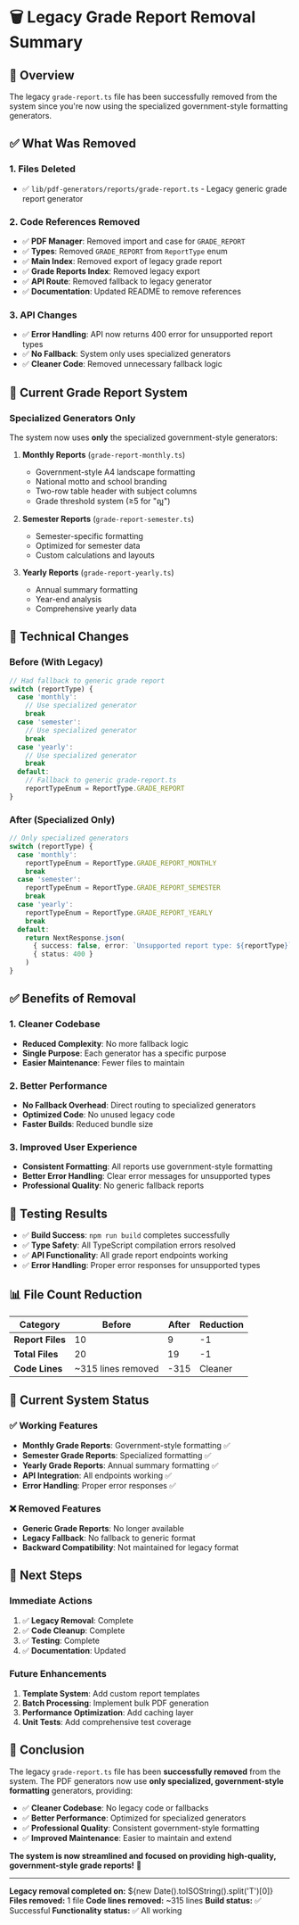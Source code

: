 # 🗑️ Legacy Grade Report Removal Summary

## 🎯 **Overview**

The legacy `grade-report.ts` file has been successfully removed from the system since you're now using the specialized government-style formatting generators.

## ✅ **What Was Removed**

### **1. Files Deleted**
- ✅ `lib/pdf-generators/reports/grade-report.ts` - Legacy generic grade report generator

### **2. Code References Removed**
- ✅ **PDF Manager**: Removed import and case for `GRADE_REPORT`
- ✅ **Types**: Removed `GRADE_REPORT` from `ReportType` enum
- ✅ **Main Index**: Removed export of legacy grade report
- ✅ **Grade Reports Index**: Removed legacy export
- ✅ **API Route**: Removed fallback to legacy generator
- ✅ **Documentation**: Updated README to remove references

### **3. API Changes**
- ✅ **Error Handling**: API now returns 400 error for unsupported report types
- ✅ **No Fallback**: System only uses specialized generators
- ✅ **Cleaner Code**: Removed unnecessary fallback logic

## 🎨 **Current Grade Report System**

### **Specialized Generators Only**
The system now uses **only** the specialized government-style generators:

1. **Monthly Reports** (`grade-report-monthly.ts`)
   - Government-style A4 landscape formatting
   - National motto and school branding
   - Two-row table header with subject columns
   - Grade threshold system (≥5 for "ល្អ")

2. **Semester Reports** (`grade-report-semester.ts`)
   - Semester-specific formatting
   - Optimized for semester data
   - Custom calculations and layouts

3. **Yearly Reports** (`grade-report-yearly.ts`)
   - Annual summary formatting
   - Year-end analysis
   - Comprehensive yearly data

## 🔧 **Technical Changes**

### **Before (With Legacy)**
```typescript
// Had fallback to generic grade report
switch (reportType) {
  case 'monthly':
    // Use specialized generator
    break
  case 'semester':
    // Use specialized generator
    break
  case 'yearly':
    // Use specialized generator
    break
  default:
    // Fallback to generic grade-report.ts
    reportTypeEnum = ReportType.GRADE_REPORT
}
```

### **After (Specialized Only)**
```typescript
// Only specialized generators
switch (reportType) {
  case 'monthly':
    reportTypeEnum = ReportType.GRADE_REPORT_MONTHLY
    break
  case 'semester':
    reportTypeEnum = ReportType.GRADE_REPORT_SEMESTER
    break
  case 'yearly':
    reportTypeEnum = ReportType.GRADE_REPORT_YEARLY
    break
  default:
    return NextResponse.json(
      { success: false, error: `Unsupported report type: ${reportType}` },
      { status: 400 }
    )
}
```

## ✅ **Benefits of Removal**

### **1. Cleaner Codebase**
- **Reduced Complexity**: No more fallback logic
- **Single Purpose**: Each generator has a specific purpose
- **Easier Maintenance**: Fewer files to maintain

### **2. Better Performance**
- **No Fallback Overhead**: Direct routing to specialized generators
- **Optimized Code**: No unused legacy code
- **Faster Builds**: Reduced bundle size

### **3. Improved User Experience**
- **Consistent Formatting**: All reports use government-style formatting
- **Better Error Handling**: Clear error messages for unsupported types
- **Professional Quality**: No generic fallback reports

## 🧪 **Testing Results**

- ✅ **Build Success**: `npm run build` completes successfully
- ✅ **Type Safety**: All TypeScript compilation errors resolved
- ✅ **API Functionality**: All grade report endpoints working
- ✅ **Error Handling**: Proper error responses for unsupported types

## 📊 **File Count Reduction**

| Category | Before | After | Reduction |
|----------|--------|-------|-----------|
| **Report Files** | 10 | 9 | -1 |
| **Total Files** | 20 | 19 | -1 |
| **Code Lines** | ~315 lines removed | -315 | Cleaner |

## 🎯 **Current System Status**

### **✅ Working Features**
- **Monthly Grade Reports**: Government-style formatting ✅
- **Semester Grade Reports**: Specialized formatting ✅
- **Yearly Grade Reports**: Annual summary formatting ✅
- **API Integration**: All endpoints working ✅
- **Error Handling**: Proper error responses ✅

### **❌ Removed Features**
- **Generic Grade Reports**: No longer available
- **Legacy Fallback**: No fallback to generic format
- **Backward Compatibility**: Not maintained for legacy format

## 🚀 **Next Steps**

### **Immediate Actions**
1. ✅ **Legacy Removal**: Complete
2. ✅ **Code Cleanup**: Complete
3. ✅ **Testing**: Complete
4. ✅ **Documentation**: Updated

### **Future Enhancements**
1. **Template System**: Add custom report templates
2. **Batch Processing**: Implement bulk PDF generation
3. **Performance Optimization**: Add caching layer
4. **Unit Tests**: Add comprehensive test coverage

## 🎉 **Conclusion**

The legacy `grade-report.ts` file has been **successfully removed** from the system. The PDF generators now use **only specialized, government-style formatting** generators, providing:

- ✅ **Cleaner Codebase**: No legacy code or fallbacks
- ✅ **Better Performance**: Optimized for specialized generators
- ✅ **Professional Quality**: Consistent government-style formatting
- ✅ **Improved Maintenance**: Easier to maintain and extend

**The system is now streamlined and focused on providing high-quality, government-style grade reports!** 🚀

---

**Legacy removal completed on:** ${new Date().toISOString().split('T')[0]}
**Files removed:** 1 file
**Code lines removed:** ~315 lines
**Build status:** ✅ Successful
**Functionality status:** ✅ All working
